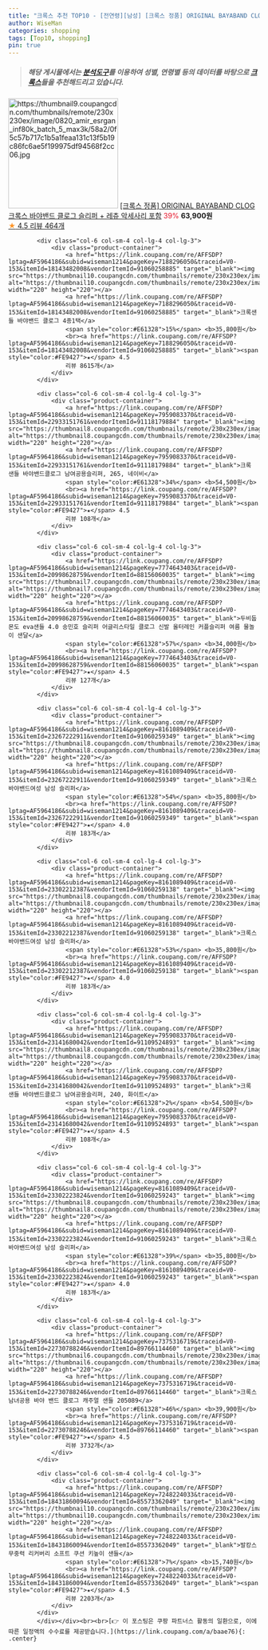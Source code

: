 ```yaml
---
title: "크록스 추천 TOP10 - [전연령][남성] [크록스 정품] ORIGINAL BAYABAND CLOG 크록스 바야밴드 클로그 슬리퍼 + 레츄 악세사리 포함"
author: WiseMan
categories: shopping
tags: [Top10, shopping]
pin: true
---
```


> ##### 해당 게시물에서는 [**분석도구**](https://itemscout.io/)를 이용하여 **성별**, **연령별** 등의 데이터를 바탕으로 [**크록스**](https://link.coupang.com/a/baae76)들을 추천해드리고 있습니다.
<div class="container"><div class="row">
            <div class="col-6 col-sm-4 col-lg-4 col-lg-3">
                <div class="product-container">
                    <a href="https://link.coupang.com/re/AFFSDP?lptag=AF5964186&subid=wiseman1214&pageKey=7991166647&traceid=V0-153&itemId=22212708844&vendorItemId=89547917520" target="_blank"><img src="https://thumbnail9.coupangcdn.com/thumbnails/remote/230x230ex/image/0820_amir_esrgan_inf80k_batch_5_max3k/58a2/0f5c57b717c1b5a1feaa131c13f5b19c86fc6ae5f199975df94568f2cc06.jpg" alt="https://thumbnail9.coupangcdn.com/thumbnails/remote/230x230ex/image/0820_amir_esrgan_inf80k_batch_5_max3k/58a2/0f5c57b717c1b5a1feaa131c13f5b19c86fc6ae5f199975df94568f2cc06.jpg" width="220" height="220"></a>
                    <a href="https://link.coupang.com/re/AFFSDP?lptag=AF5964186&subid=wiseman1214&pageKey=7991166647&traceid=V0-153&itemId=22212708844&vendorItemId=89547917520" target="_blank">[크록스 정품] ORIGINAL BAYABAND CLOG 크록스 바야밴드 클로그 슬리퍼 + 레츄 악세사리 포함</a>
                    <span style="color:#E61328">39%</span> <b>63,900원</b>
                    <br><a href="https://link.coupang.com/re/AFFSDP?lptag=AF5964186&subid=wiseman1214&pageKey=7991166647&traceid=V0-153&itemId=22212708844&vendorItemId=89547917520" target="_blank"><span style="color:#FE9427">★</span> 4.5
                    리뷰 464개</a>
                </div>
            </div>
            
            <div class="col-6 col-sm-4 col-lg-4 col-lg-3">
                <div class="product-container">
                    <a href="https://link.coupang.com/re/AFFSDP?lptag=AF5964186&subid=wiseman1214&pageKey=7188296050&traceid=V0-153&itemId=18143482008&vendorItemId=91060258885" target="_blank"><img src="https://thumbnail10.coupangcdn.com/thumbnails/remote/230x230ex/image/vendor_inventory/e866/42ed0808fd1c8c3dc25c0fa78eeb9e33236c46b64c3bdf5def934f280de0.png" alt="https://thumbnail10.coupangcdn.com/thumbnails/remote/230x230ex/image/vendor_inventory/e866/42ed0808fd1c8c3dc25c0fa78eeb9e33236c46b64c3bdf5def934f280de0.png" width="220" height="220"></a>
                    <a href="https://link.coupang.com/re/AFFSDP?lptag=AF5964186&subid=wiseman1214&pageKey=7188296050&traceid=V0-153&itemId=18143482008&vendorItemId=91060258885" target="_blank">크록샌들 바야밴드 클로그 4종1택</a>
                    <span style="color:#E61328">15%</span> <b>35,800원</b>
                    <br><a href="https://link.coupang.com/re/AFFSDP?lptag=AF5964186&subid=wiseman1214&pageKey=7188296050&traceid=V0-153&itemId=18143482008&vendorItemId=91060258885" target="_blank"><span style="color:#FE9427">★</span> 4.5
                    리뷰 8615개</a>
                </div>
            </div>
            
            <div class="col-6 col-sm-4 col-lg-4 col-lg-3">
                <div class="product-container">
                    <a href="https://link.coupang.com/re/AFFSDP?lptag=AF5964186&subid=wiseman1214&pageKey=7959083370&traceid=V0-153&itemId=22933151761&vendorItemId=91118179884" target="_blank"><img src="https://thumbnail8.coupangcdn.com/thumbnails/remote/230x230ex/image/vendor_inventory/37ba/d9c9b454e1742a9a06ed9e37fb2747a7d5c3f6cad4f911acbd4d5b9badc9.jpg" alt="https://thumbnail8.coupangcdn.com/thumbnails/remote/230x230ex/image/vendor_inventory/37ba/d9c9b454e1742a9a06ed9e37fb2747a7d5c3f6cad4f911acbd4d5b9badc9.jpg" width="220" height="220"></a>
                    <a href="https://link.coupang.com/re/AFFSDP?lptag=AF5964186&subid=wiseman1214&pageKey=7959083370&traceid=V0-153&itemId=22933151761&vendorItemId=91118179884" target="_blank">크록 샌들 바야밴드클로그 남여공용슬리퍼, 265, 네이비</a>
                    <span style="color:#E61328">34%</span> <b>54,500원</b>
                    <br><a href="https://link.coupang.com/re/AFFSDP?lptag=AF5964186&subid=wiseman1214&pageKey=7959083370&traceid=V0-153&itemId=22933151761&vendorItemId=91118179884" target="_blank"><span style="color:#FE9427">★</span> 4.5
                    리뷰 108개</a>
                </div>
            </div>
            
            <div class="col-6 col-sm-4 col-lg-4 col-lg-3">
                <div class="product-container">
                    <a href="https://link.coupang.com/re/AFFSDP?lptag=AF5964186&subid=wiseman1214&pageKey=7774643403&traceid=V0-153&itemId=20998628759&vendorItemId=88156060035" target="_blank"><img src="https://thumbnail7.coupangcdn.com/thumbnails/remote/230x230ex/image/vendor_inventory/8e03/6a637f6f326a92e90d41012d98414f61c231175551ea09d57f7f760e180a.png" alt="https://thumbnail7.coupangcdn.com/thumbnails/remote/230x230ex/image/vendor_inventory/8e03/6a637f6f326a92e90d41012d98414f61c231175551ea09d57f7f760e180a.png" width="220" height="220"></a>
                    <a href="https://link.coupang.com/re/AFFSDP?lptag=AF5964186&subid=wiseman1214&pageKey=7774643403&traceid=V0-153&itemId=20998628759&vendorItemId=88156060035" target="_blank">두비둡 몬도 eva샌들 4.0 송민호 슬리퍼 어글리스타일 클로그 신발 올터레인 커플슬리퍼 여름 물놀이 샌달</a>
                    <span style="color:#E61328">57%</span> <b>34,000원</b>
                    <br><a href="https://link.coupang.com/re/AFFSDP?lptag=AF5964186&subid=wiseman1214&pageKey=7774643403&traceid=V0-153&itemId=20998628759&vendorItemId=88156060035" target="_blank"><span style="color:#FE9427">★</span> 4.5
                    리뷰 127개</a>
                </div>
            </div>
            
            <div class="col-6 col-sm-4 col-lg-4 col-lg-3">
                <div class="product-container">
                    <a href="https://link.coupang.com/re/AFFSDP?lptag=AF5964186&subid=wiseman1214&pageKey=8161089409&traceid=V0-153&itemId=23267222911&vendorItemId=91060259349" target="_blank"><img src="https://thumbnail8.coupangcdn.com/thumbnails/remote/230x230ex/image/vendor_inventory/2bf3/a9156c675f53cb19568f13c6be0fd807cb7899bfc8ee186632c6eb7bdb3f.png" alt="https://thumbnail8.coupangcdn.com/thumbnails/remote/230x230ex/image/vendor_inventory/2bf3/a9156c675f53cb19568f13c6be0fd807cb7899bfc8ee186632c6eb7bdb3f.png" width="220" height="220"></a>
                    <a href="https://link.coupang.com/re/AFFSDP?lptag=AF5964186&subid=wiseman1214&pageKey=8161089409&traceid=V0-153&itemId=23267222911&vendorItemId=91060259349" target="_blank">크록스 바야밴드여성 남성 슬리퍼</a>
                    <span style="color:#E61328">54%</span> <b>35,800원</b>
                    <br><a href="https://link.coupang.com/re/AFFSDP?lptag=AF5964186&subid=wiseman1214&pageKey=8161089409&traceid=V0-153&itemId=23267222911&vendorItemId=91060259349" target="_blank"><span style="color:#FE9427">★</span> 4.0
                    리뷰 183개</a>
                </div>
            </div>
            
            <div class="col-6 col-sm-4 col-lg-4 col-lg-3">
                <div class="product-container">
                    <a href="https://link.coupang.com/re/AFFSDP?lptag=AF5964186&subid=wiseman1214&pageKey=8161089409&traceid=V0-153&itemId=23302212387&vendorItemId=91060259138" target="_blank"><img src="https://thumbnail8.coupangcdn.com/thumbnails/remote/230x230ex/image/vendor_inventory/56d3/6a590b62e7e9401d09ab7b75b0ae22217c3a25ee6d85592a60149ff726b8.png" alt="https://thumbnail8.coupangcdn.com/thumbnails/remote/230x230ex/image/vendor_inventory/56d3/6a590b62e7e9401d09ab7b75b0ae22217c3a25ee6d85592a60149ff726b8.png" width="220" height="220"></a>
                    <a href="https://link.coupang.com/re/AFFSDP?lptag=AF5964186&subid=wiseman1214&pageKey=8161089409&traceid=V0-153&itemId=23302212387&vendorItemId=91060259138" target="_blank">크록스 바야밴드여성 남성 슬리퍼</a>
                    <span style="color:#E61328">53%</span> <b>35,800원</b>
                    <br><a href="https://link.coupang.com/re/AFFSDP?lptag=AF5964186&subid=wiseman1214&pageKey=8161089409&traceid=V0-153&itemId=23302212387&vendorItemId=91060259138" target="_blank"><span style="color:#FE9427">★</span> 4.0
                    리뷰 183개</a>
                </div>
            </div>
            
            <div class="col-6 col-sm-4 col-lg-4 col-lg-3">
                <div class="product-container">
                    <a href="https://link.coupang.com/re/AFFSDP?lptag=AF5964186&subid=wiseman1214&pageKey=7959083370&traceid=V0-153&itemId=23141680042&vendorItemId=91109524893" target="_blank"><img src="https://thumbnail8.coupangcdn.com/thumbnails/remote/230x230ex/image/vendor_inventory/26c1/771bcfbedf0dc3b87d934e53cbd7ba29a429002bc2f1141c732b230aec87.jpg" alt="https://thumbnail8.coupangcdn.com/thumbnails/remote/230x230ex/image/vendor_inventory/26c1/771bcfbedf0dc3b87d934e53cbd7ba29a429002bc2f1141c732b230aec87.jpg" width="220" height="220"></a>
                    <a href="https://link.coupang.com/re/AFFSDP?lptag=AF5964186&subid=wiseman1214&pageKey=7959083370&traceid=V0-153&itemId=23141680042&vendorItemId=91109524893" target="_blank">크록 샌들 바야밴드클로그 남여공용슬리퍼, 240, 화이트</a>
                    <span style="color:#E61328">2%</span> <b>54,500원</b>
                    <br><a href="https://link.coupang.com/re/AFFSDP?lptag=AF5964186&subid=wiseman1214&pageKey=7959083370&traceid=V0-153&itemId=23141680042&vendorItemId=91109524893" target="_blank"><span style="color:#FE9427">★</span> 4.5
                    리뷰 108개</a>
                </div>
            </div>
            
            <div class="col-6 col-sm-4 col-lg-4 col-lg-3">
                <div class="product-container">
                    <a href="https://link.coupang.com/re/AFFSDP?lptag=AF5964186&subid=wiseman1214&pageKey=8161089409&traceid=V0-153&itemId=23302223824&vendorItemId=91060259243" target="_blank"><img src="https://thumbnail8.coupangcdn.com/thumbnails/remote/230x230ex/image/vendor_inventory/56d3/6a590b62e7e9401d09ab7b75b0ae22217c3a25ee6d85592a60149ff726b8.png" alt="https://thumbnail8.coupangcdn.com/thumbnails/remote/230x230ex/image/vendor_inventory/56d3/6a590b62e7e9401d09ab7b75b0ae22217c3a25ee6d85592a60149ff726b8.png" width="220" height="220"></a>
                    <a href="https://link.coupang.com/re/AFFSDP?lptag=AF5964186&subid=wiseman1214&pageKey=8161089409&traceid=V0-153&itemId=23302223824&vendorItemId=91060259243" target="_blank">크록스 바야밴드여성 남성 슬리퍼</a>
                    <span style="color:#E61328">39%</span> <b>35,800원</b>
                    <br><a href="https://link.coupang.com/re/AFFSDP?lptag=AF5964186&subid=wiseman1214&pageKey=8161089409&traceid=V0-153&itemId=23302223824&vendorItemId=91060259243" target="_blank"><span style="color:#FE9427">★</span> 4.0
                    리뷰 183개</a>
                </div>
            </div>
            
            <div class="col-6 col-sm-4 col-lg-4 col-lg-3">
                <div class="product-container">
                    <a href="https://link.coupang.com/re/AFFSDP?lptag=AF5964186&subid=wiseman1214&pageKey=7375316719&traceid=V0-153&itemId=22730788246&vendorItemId=89766114460" target="_blank"><img src="https://thumbnail6.coupangcdn.com/thumbnails/remote/230x230ex/image/vendor_inventory/84a4/5b3fe66051579104bf9bcbe666e6422ebaf495c9a1668beec4f781c0bc80.jpg" alt="https://thumbnail6.coupangcdn.com/thumbnails/remote/230x230ex/image/vendor_inventory/84a4/5b3fe66051579104bf9bcbe666e6422ebaf495c9a1668beec4f781c0bc80.jpg" width="220" height="220"></a>
                    <a href="https://link.coupang.com/re/AFFSDP?lptag=AF5964186&subid=wiseman1214&pageKey=7375316719&traceid=V0-153&itemId=22730788246&vendorItemId=89766114460" target="_blank">크록스 남녀공용 바야 밴드 클로그 캐주얼 샌들 205089</a>
                    <span style="color:#E61328">46%</span> <b>39,900원</b>
                    <br><a href="https://link.coupang.com/re/AFFSDP?lptag=AF5964186&subid=wiseman1214&pageKey=7375316719&traceid=V0-153&itemId=22730788246&vendorItemId=89766114460" target="_blank"><span style="color:#FE9427">★</span> 4.5
                    리뷰 3732개</a>
                </div>
            </div>
            
            <div class="col-6 col-sm-4 col-lg-4 col-lg-3">
                <div class="product-container">
                    <a href="https://link.coupang.com/re/AFFSDP?lptag=AF5964186&subid=wiseman1214&pageKey=7248224033&traceid=V0-153&itemId=18431860094&vendorItemId=85573362049" target="_blank"><img src="https://thumbnail10.coupangcdn.com/thumbnails/remote/230x230ex/image/vendor_inventory/70a2/62dfc02fa56fcd9a24b5a2bdd2edd1e331d601a4c9fc1a2772a3b9d14d1e.jpg" alt="https://thumbnail10.coupangcdn.com/thumbnails/remote/230x230ex/image/vendor_inventory/70a2/62dfc02fa56fcd9a24b5a2bdd2edd1e331d601a4c9fc1a2772a3b9d14d1e.jpg" width="220" height="220"></a>
                    <a href="https://link.coupang.com/re/AFFSDP?lptag=AF5964186&subid=wiseman1214&pageKey=7248224033&traceid=V0-153&itemId=18431860094&vendorItemId=85573362049" target="_blank">발캉스 무중력 리커버리 소프트 쿠션 키높이 샌들</a>
                    <span style="color:#E61328">7%</span> <b>15,740원</b>
                    <br><a href="https://link.coupang.com/re/AFFSDP?lptag=AF5964186&subid=wiseman1214&pageKey=7248224033&traceid=V0-153&itemId=18431860094&vendorItemId=85573362049" target="_blank"><span style="color:#FE9427">★</span> 4.5
                    리뷰 2203개</a>
                </div>
            </div>
            </div></div><br><br>[👉 이 포스팅은 쿠팡 파트너스 활동의 일환으로, 이에 따른 일정액의 수수료를 제공받습니다.](https://link.coupang.com/a/baae76){: .center}